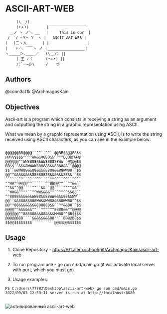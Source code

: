 # ASCII-ART-WEB
         (\__/)
         (•ㅅ•)        |￣￣￣￣￣￣￣￣￣￣|   
      ＿ノ ヽ ノ＼ __   |     This is our  |
     /　`/ ⌒Ｙ⌒ Ｙ　ヽ |   ASCII-ART-WEB |
    ( 　(三ヽ人　 　　 | |                 | 
    |  　ﾉ⌒＼ ￣￣ヽ ノ |_________________|
    ヽ＿＿＿＞､＿＿_／   (\__/) || 
         ( 王 ﾉ〈      (•ㅅ•) ||  
         /ﾐ`ー―彡\     / 　 づ


## Authors 
@conn3ct1k @ArchmagosKain
## Objectives

Ascii-art is a program which consists in receiving a string as an argument and outputting the string in a graphic representation using ASCII. 

What we mean by a graphic representation using ASCII, is to write the string received using ASCII characters, as you can see in the example below:


```

@@@@@@BB@@@@``^^``^^``@@BB$$@@BB$$
@@%%$$$$^^^^WW&&8888&&^^""BBBB@@@@
@@@@@@""WW8888&&WW888888WW``@@@@$$
BB$$``&&&&WWWW8888&&&&8888&&``@@@@
$$``&&WW88&&88&&&&8888&&88WW88``$$
@@""&&&&&&&&88888888&&&&&&88&&``$$
``````^^``^^^^^^````""^^``^^``^^``
""WW^^@@@@^^``````^^BB@@^^``^^&&``
^^&&^^@@````^^``&&``@@````^^^^&&``
``WW&&^^""``^^WW&&&&""``^^^^&&88``
^^8888&&&&&&WW88&&88WW&&&&88&&WW``
@@``&&88888888WW&&WW88&&88WW88^^$$
@@""88&&&&&&&&888888&&``^^&&88``$$
@@@@^^&&&&&&""``^^^^^^8888&&^^@@@@
@@@@@@^^888888&&88&&&&MM88^^BB$$$$
@@@@@@BB````&&&&&&&&88""``BB@@BB$$
$$@@$$$$$$$$``````````@@$$@@$$$$$$

```

## Usage 
1. Clone Repository - https://01.alem.school/git/ArchmagosKain/ascii-art-web
2. To run program use - go run cmd/main.go (it will activete local server with port, which you must go)

3. Usage examples:
```
PS C:\Users\77783\Desktop\ascii-art-web> go run cmd/main.go
2022/09/03 12:59:31 server is run at http://localhost:8080
 
```
![](https://sun9-east.userapi.com/sun9-18/s/v1/ig2/5nE-z8iEBiKFKn7m9aXl9PfH_7fC7SIVwJ5oEzSbkoKY31KGE3h5UHme8WMxX4K3FgIpiaxDze8Zi8qGSpzQKKc_.jpg?size=1907x1009&quality=96&type=album "активированный ascii-art-web")
